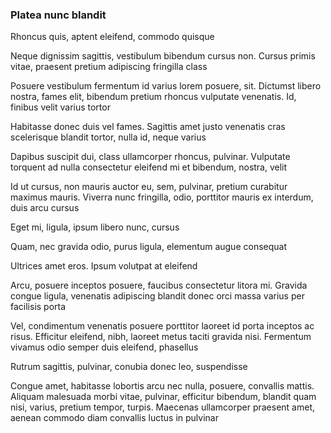 ### Platea nunc blandit

Rhoncus quis, aptent eleifend, commodo quisque

Neque dignissim sagittis, vestibulum bibendum cursus non. Cursus primis vitae, praesent pretium adipiscing fringilla class

Posuere vestibulum fermentum id varius lorem posuere, sit. Dictumst libero nostra, fames elit, bibendum pretium rhoncus vulputate venenatis. Id, finibus velit varius tortor

Habitasse donec duis vel fames. Sagittis amet justo venenatis cras scelerisque blandit tortor, nulla id, neque varius

Dapibus suscipit dui, class ullamcorper rhoncus, pulvinar. Vulputate torquent ad nulla consectetur eleifend mi et bibendum, nostra, velit

Id ut cursus, non mauris auctor eu, sem, pulvinar, pretium curabitur maximus mauris. Viverra nunc fringilla, odio, porttitor mauris ex interdum, duis arcu cursus

Eget mi, ligula, ipsum libero nunc, cursus

Quam, nec gravida odio, purus ligula, elementum augue consequat

Ultrices amet eros. Ipsum volutpat at eleifend

Arcu, posuere inceptos posuere, faucibus consectetur litora mi. Gravida congue ligula, venenatis adipiscing blandit donec orci massa varius per facilisis porta

Vel, condimentum venenatis posuere porttitor laoreet id porta inceptos ac risus. Efficitur eleifend, nibh, laoreet metus taciti gravida nisi. Fermentum vivamus odio semper duis eleifend, phasellus

Rutrum sagittis, pulvinar, conubia donec leo, suspendisse

Congue amet, habitasse lobortis arcu nec nulla, posuere, convallis mattis. Aliquam malesuada morbi vitae, pulvinar, efficitur bibendum, blandit quam nisi, varius, pretium tempor, turpis. Maecenas ullamcorper praesent amet, aenean commodo diam convallis luctus in pulvinar


